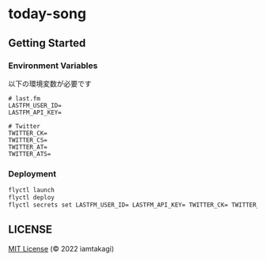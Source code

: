 # today-song

## Getting Started

### Environment Variables
以下の環境変数が必要です
```env
# last.fm
LASTFM_USER_ID=
LASTFM_API_KEY=

# Twitter
TWITTER_CK=
TWITTER_CS=
TWITTER_AT=
TWITTER_ATS=
```

### Deployment
```sh
flyctl launch
flyctl deploy
flyctl secrets set LASTFM_USER_ID= LASTFM_API_KEY= TWITTER_CK= TWITTER_CS= TWITTER_AT= TWITTER_ATS=
```

## LICENSE
[MIT License](./LICENSE) (© 2022 iamtakagi)